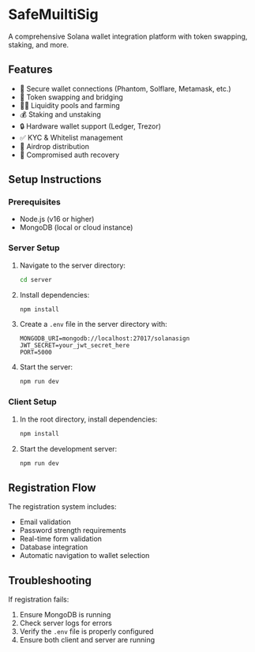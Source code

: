 # SafeMuiltiSig

A comprehensive Solana wallet integration platform with token swapping, staking, and more.

## Features

- 🔐 Secure wallet connections (Phantom, Solflare, Metamask, etc.)
- 💱 Token swapping and bridging
- 🏊‍♂️ Liquidity pools and farming
- 💰 Staking and unstaking
- 🔒 Hardware wallet support (Ledger, Trezor)
- ✅ KYC & Whitelist management
- 🎁 Airdrop distribution
- 🔄 Compromised auth recovery

## Setup Instructions

### Prerequisites
- Node.js (v16 or higher)
- MongoDB (local or cloud instance)

### Server Setup
1. Navigate to the server directory:
   ```bash
   cd server
   ```

2. Install dependencies:
   ```bash
   npm install
   ```

3. Create a `.env` file in the server directory with:
   ```env
   MONGODB_URI=mongodb://localhost:27017/solanasign
   JWT_SECRET=your_jwt_secret_here
   PORT=5000
   ```

4. Start the server:
   ```bash
   npm run dev
   ```

### Client Setup
1. In the root directory, install dependencies:
   ```bash
   npm install
   ```

2. Start the development server:
   ```bash
   npm run dev
   ```


## Registration Flow

The registration system includes:
- Email validation
- Password strength requirements
- Real-time form validation
- Database integration
- Automatic navigation to wallet selection

## Troubleshooting

If registration fails:
1. Ensure MongoDB is running
2. Check server logs for errors
3. Verify the `.env` file is properly configured
4. Ensure both client and server are running

